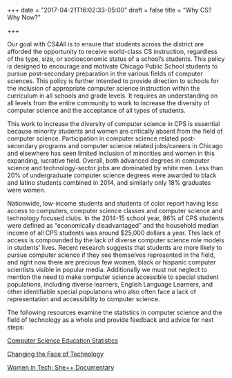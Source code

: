 +++
date = "2017-04-21T16:02:33-05:00"
draft = false
title = "Why CS? Why Now?"

+++

Our goal with CS4All is to ensure that students across the district are afforded the opportunity to receive world-class CS instruction, regardless of the type, size, or socioeconomic status of a school’s students. This policy is designed to encourage and motivate Chicago Public School students to pursue post-secondary preparation in the various fields of computer sciences. This policy is further intended to provide direction to schools for the inclusion of appropriate computer science instruction within the curriculum in all schools and grade levels. It requires an understanding on all levels from the entire community to work to increase the diversity of computer science and the acceptance of all types of students.

This work to increase the diversity of computer science in CPS is essential because minority students and women are critically absent from the field of computer science. Participation in computer science related post-secondary programs and computer science related jobs/careers in Chicago and elsewhere has seen limited inclusion of minorities and women in this expanding, lucrative field. Overall, both advanced degrees in computer science and technology-sector jobs are dominated by white men. Less than 20% of undergraduate computer science degrees were awarded to black and latino students combined in 2014, and similarly only 18% graduates were women. 

Nationwide, low-income students and students of color report having less access to computers, computer science classes and computer science and technology focused clubs. In the 2014-15 school year, 86% of CPS students were defined as “economically disadvantaged” and the household median income of all CPS students was around $25,000 dollars a year. This lack of access is compounded by the lack of diverse computer science role models in students’ lives. Recent research suggests that students are more likely to pursue computer science if they see themselves represented in the field, and right now there are precious few women, black or hispanic computer scientists visible in popular media. Additionally we must not neglect to mention the need to make computer science accessible to special student populations, including diverse learners, English Language Learners, and other identifiable special populations who also often face a lack of representation and accessibility to computer science. 

The following resources examine the statistics in computer science and the field of technology as a whole and provide feedback and advice for next steps:

[Computer Science Education Statistics](http://www.exploringcs.org/resources/cs-statistics) 

[Changing the Face of Technology](https://www.youtube.com/watch?v=R6tDIXttcno)

[Women in Tech: She++ Documentary](https://vimeo.com/63877454)

